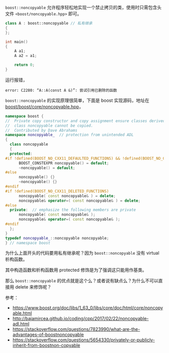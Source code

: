 `boost::noncopyable` 允许程序轻松地实现一个禁止拷贝的类，使用时只需包含头文件 `<boost/noncopyable.hpp>` 即可。

```c++
class A : boost::noncopyable // 私有继承
{
};

int main()
{
    A a1;
    A a2 = a1;

    return 0;
}
```

运行报错，

```plaintext
error: C2280: “A::A(const A &)”: 尝试引用已删除的函数
```

`boost::noncopyable` 的实现原理很简单，下面是 boost 实现源码，地址在 [boost/boost/core/noncopyable.hpp](https://code.woboq.org/boost/boost/boost/core/noncopyable.hpp.html)，

```c++
namespace boost {
//  Private copy constructor and copy assignment ensure classes derived from
//  class noncopyable cannot be copied.
//  Contributed by Dave Abrahams
namespace noncopyable_  // protection from unintended ADL
{
  class noncopyable
  {
  protected:
#if !defined(BOOST_NO_CXX11_DEFAULTED_FUNCTIONS) && !defined(BOOST_NO_CXX11_NON_PUBLIC_DEFAULTED_FUNCTIONS)
      BOOST_CONSTEXPR noncopyable() = default;
      ~noncopyable() = default;
#else
      noncopyable() {}
      ~noncopyable() {}
#endif
#if !defined(BOOST_NO_CXX11_DELETED_FUNCTIONS)
      noncopyable( const noncopyable& ) = delete;
      noncopyable& operator=( const noncopyable& ) = delete;
#else
  private:  // emphasize the following members are private
      noncopyable( const noncopyable& );
      noncopyable& operator=( const noncopyable& );
#endif
  };
}
typedef noncopyable_::noncopyable noncopyable;
} // namespace boost
```

为什么上面开头的代码要用私有继承呢？因为 `boost::noncopyable` 没有 virtual 析构函数。

其中构造函数和析构函数用 protected 修饰是为了强调这只能用作基类。

那么 `boost::noncopyable` 的优点就是这个么？或者说有缺点么？为什么不可以直接用 delete 来修饰呢？



参考：

- <https://www.boost.org/doc/libs/1_63_0/libs/core/doc/html/core/noncopyable.html>
- <http://bajamircea.github.io/coding/cpp/2017/02/22/noncopyable-adl.html>
- <https://stackoverflow.com/questions/7823990/what-are-the-advantages-of-boostnoncopyable>
- <https://stackoverflow.com/questions/5654330/privately-or-publicly-inherit-from-boostnon-copyable>
